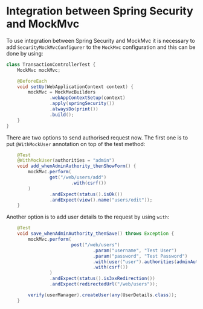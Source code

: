 # Integration between Spring Security and MockMvc

To use integration between Spring Security and MockMvc it is necessary to add `SecurityMockMvcConfigurer` to
the `MockMvc` configuration and this can be done by using:

```java
class TransactionControllerTest {
    MockMvc mockMvc;

    @BeforeEach
    void setUp(WebApplicationContext context) {
        mockMvc = MockMvcBuilders
                .webAppContextSetup(context)
                .apply(springSecurity())
                .alwaysDo(print())
                .build();
    }
}
```

There are two options to send authorised request now. The first one is to put `@WithMockUser` annotation on top of the
test method: 

```java
    @Test
    @WithMockUser(authorities = "admin")
    void add_whenAdminAuthority_thenShowForm() {
        mockMvc.perform(
                get("/web/users/add")
                        .with(csrf())
        )
                .andExpect(status().isOk())
                .andExpect(view().name("users/edit"));
    }
```

Another option is to add user details to the request by using `with`:

```java
    @Test
    void save_whenAdminAuthority_thenSave() throws Exception {
        mockMvc.perform(
                        post("/web/users")
                                .param("username", "Test User")
                                .param("password", "Test Password")
                                .with(user("user").authorities(adminAuthority()))
                                .with(csrf())
                )
                .andExpect(status().is3xxRedirection())
                .andExpect(redirectedUrl("/web/users"));

        verify(userManager).createUser(any(UserDetails.class));
    }
```